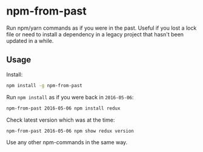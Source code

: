 # npm-from-past

Run npm/yarn commands as if you were in the past. Useful if you lost a lock file
or need to install a dependency in a legacy project that hasn't been updated in a while.

## Usage

Install:

```sh
npm install -g npm-from-past
```

Run `npm install` as if you were back in `2016-05-06`:

```sh
npm-from-past 2016-05-06 npm install redux
```

Check latest version which was at the time:

```sh
npm-from-past 2016-05-06 npm show redux version
```

Use any other npm-commands in the same way. 
